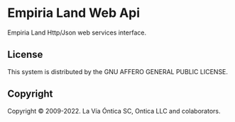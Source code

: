 ﻿# Empiria Land Web Api

Empiria Land Http/Json web services interface.

## License

This system is distributed by the GNU AFFERO GENERAL PUBLIC LICENSE.

## Copyright

Copyright © 2009-2022. La Vía Óntica SC, Ontica LLC and colaborators.
